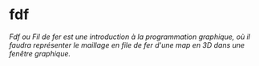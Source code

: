 # fdf

*Fdf ou Fil de fer est une introduction à la programmation graphique, où il faudra représenter le maillage en file de fer d'une map en 3D dans une fenêtre graphique.*
